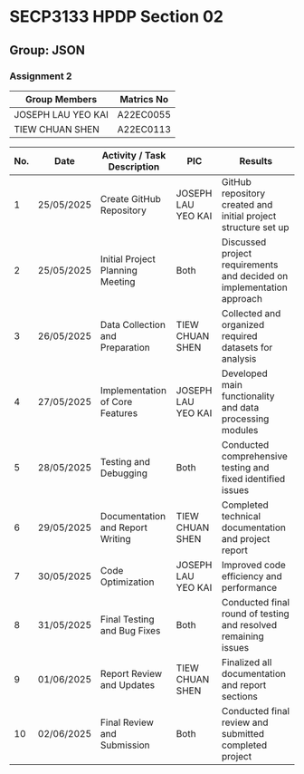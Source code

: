 # SECP3133 HPDP Section 02
## Group: JSON
### Assignment 2

| Group Members | Matrics No |
|--------------|------------|
| JOSEPH LAU YEO KAI | A22EC0055 |
| TIEW CHUAN SHEN | A22EC0113 |

| No. | Date | Activity / Task Description | PIC | Results |
|-----|------|----------------------------|-----|---------|
| 1 | 25/05/2025 | Create GitHub Repository | JOSEPH LAU YEO KAI | GitHub repository created and initial project structure set up |
| 2 | 25/05/2025 | Initial Project Planning Meeting | Both | Discussed project requirements and decided on implementation approach |
| 3 | 26/05/2025 | Data Collection and Preparation | TIEW CHUAN SHEN | Collected and organized required datasets for analysis |
| 4 | 27/05/2025 | Implementation of Core Features | JOSEPH LAU YEO KAI | Developed main functionality and data processing modules |
| 5 | 28/05/2025 | Testing and Debugging | Both | Conducted comprehensive testing and fixed identified issues |
| 6 | 29/05/2025 | Documentation and Report Writing | TIEW CHUAN SHEN | Completed technical documentation and project report |
| 7 | 30/05/2025 | Code Optimization | JOSEPH LAU YEO KAI | Improved code efficiency and performance |
| 8 | 31/05/2025 | Final Testing and Bug Fixes | Both | Conducted final round of testing and resolved remaining issues |
| 9 | 01/06/2025 | Report Review and Updates | TIEW CHUAN SHEN | Finalized all documentation and report sections |
| 10 | 02/06/2025 | Final Review and Submission | Both | Conducted final review and submitted completed project | 